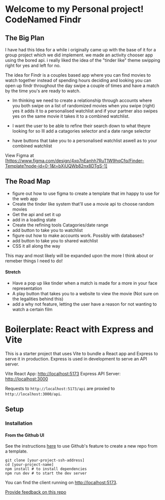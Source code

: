 # Welcome to my Personal project! CodeNamed Findr
## The Big Plan  
I have had this Idea for a while i originally came up with the base of it for a group project which we did implement. we made an activity chooser app using the bored api.
i really liked the idea of the "tinder like" theme swipping right for yes and left for no.

The idea for Findr is a couples based app where you can find movies to watch together instead of spending hours deciding and looking you can open up findr throughout the day swipe a couple of times and have a match by the time you's are ready to watch.

* Im thinking we need to create a relationship through accounts where you both swipe on a list of randomized movies when you swipe (right) yes it adds it to a personalised watchlist 
and if your partner also swipes yes on the same movie it takes it to a combined watchlist.

* I want the user to be able to refine their search down to what theyre looking for so Ill add a catagories selector and a date range selector 
 
* have buttons that take you to a personalised watchlist aswell as to your combined watchlist

View Figma at [https://www.figma.com/design/4xp7nEanhh7RuT1W9hqCfq/Finder-Template?node-id=0-1&t=bXjUQWb82nx8DTgS-1] 



## The Road Map
* figure out how to use figma to create a template that im happy to use for the web app
* Create the tinder like system that'll use a movie api to choose random movies 
* Get the api and set it up
* add in a loading state 
* Create the refining tools Catagories/date range 
* add button to take you to watchlist
* figure out how to make accounts work. Possibly with databases?
* add button to take you to shared watchlist 
* CSS it all along the way

This may and most likely will be expanded upon the more I think about or remeber things I need to do! 

#### **Stretch**
* Have a pop up like tinder when a match is made for a more in your face representation 
* A play button that takes you to a website to view the movie (Not sure on the legalities behind this)
* add a why not feature, letting the user have a reason for not wanting to watch a certain film

# Boilerplate: React with Express and Vite

This is a starter project that uses Vite to bundle a React app and Express to serve it in production. Express is used in development to serve an API server.

Vite React App: [http://localhost:5173](http://localhost:5173)
Express API Server: [http://localhost:3000](http://localhost:3000)

Requests to `http://localhost:5173/api` are proxied to `http://localhost:3000/api`.

## Setup

### Installation

#### **From the Github UI**

See the instructions [here](https://docs.github.com/en/free-pro-team@latest/github/creating-cloning-and-archiving-repositories/creating-a-repository-from-a-template) to use Github's feature to create a new repo from a template.

```
git clone [your-project-ssh-address]
cd [your-project-name]
npm install # to install dependencies
npm run dev # to start the dev server
```

You can find the client running on [http://localhost:5173](http://localhost:5173).

[Provide feedback on this repo](https://docs.google.com/forms/d/e/1FAIpQLSfw4FGdWkLwMLlUaNQ8FtP2CTJdGDUv6Xoxrh19zIrJSkvT4Q/viewform?usp=pp_url&entry.1958421517=boilerplate-react-api)
